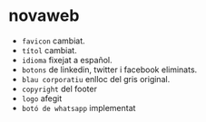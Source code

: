 # novaweb

- `favicon` cambiat.
- `títol` cambiat.
- `idioma` fixejat a español.
- `botons` de linkedin, twitter i facebook eliminats.
- `blau corporatiu` enlloc del gris original.
- `copyright` del footer
- `logo` afegit
- `botó de whatsapp` implementat

